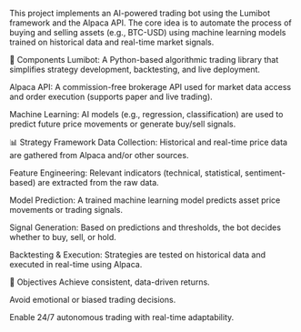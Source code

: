 This project implements an AI-powered trading bot using the Lumibot framework and the Alpaca API. The core idea is to automate the process of buying and selling assets (e.g., BTC-USD) using machine learning models trained on historical data and real-time market signals.

🔧 Components
Lumibot: A Python-based algorithmic trading library that simplifies strategy development, backtesting, and live deployment.

Alpaca API: A commission-free brokerage API used for market data access and order execution (supports paper and live trading).

Machine Learning: AI models (e.g., regression, classification) are used to predict future price movements or generate buy/sell signals.

📊 Strategy Framework
Data Collection: Historical and real-time price data are gathered from Alpaca and/or other sources.

Feature Engineering: Relevant indicators (technical, statistical, sentiment-based) are extracted from the raw data.

Model Prediction: A trained machine learning model predicts asset price movements or trading signals.

Signal Generation: Based on predictions and thresholds, the bot decides whether to buy, sell, or hold.

Backtesting & Execution: Strategies are tested on historical data and executed in real-time using Alpaca.

🎯 Objectives
Achieve consistent, data-driven returns.

Avoid emotional or biased trading decisions.

Enable 24/7 autonomous trading with real-time adaptability.
